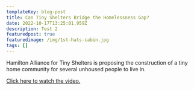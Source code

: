 ```yaml
---
templateKey: blog-post
title: Can Tiny Shelters Bridge the Homelessness Gap?
date: 2022-10-17T13:25:01.959Z
description: Test 2
featuredpost: true
featuredimage: /img/1st-hats-cabin.jpg
tags: []
---
```

Hamilton Alliance for Tiny Shelters is proposing the construction of a tiny home community for several unhoused people to live in.

[C﻿lick here to watch the video.](https://www.tvo.org/video/can-tiny-shelters-bridge-the-homelessness-gap)